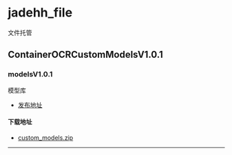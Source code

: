 # jadehh_file
文件托管

## ContainerOCRCustomModelsV1.0.1
### modelsV1.0.1
模型库
* [发布地址](https://github.com/jadehh/ContainerOCR/releases/tag/custom_modelsV1.0.1)
#### 下载地址
* [custom_models.zip](https://gh.ddlc.top/https://github.com/jadehh/jadehh_file/releases/download/ContainerOCRCustomModelsV1.0.1/custom_models.zip)
---